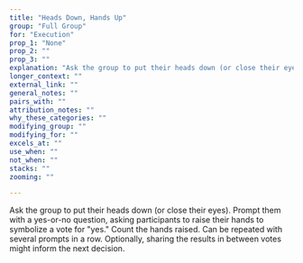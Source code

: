 ```yaml
---
title: "Heads Down, Hands Up"
group: "Full Group"
for: "Execution"
prop_1: "None"
prop_2: ""
prop_3: ""
explanation: "Ask the group to put their heads down (or close their eyes). Prompt them with a yes-or-no question, asking participants to raise their hands to symbolize a vote for \"yes.\" Count the hands raised. Can be repeated with several prompts in a row. Optionally, sharing the results in between votes might inform the next decision."
longer_context: ""
external_link: ""
general_notes: ""
pairs_with: ""
attribution_notes: ""
why_these_categories: ""
modifying_group: ""
modifying_for: ""
excels_at: ""
use_when: ""
not_when: ""
stacks: ""
zooming: ""

---
```


Ask the group to put their heads down (or close their eyes). Prompt them with a yes-or-no question, asking participants to raise their hands to symbolize a vote for "yes." Count the hands raised. Can be repeated with several prompts in a row. Optionally, sharing the results in between votes might inform the next decision.
